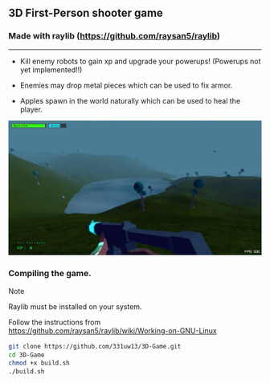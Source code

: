 ## 3D First-Person shooter game
###  Made with raylib (https://github.com/raysan5/raylib)

---------------------

* Kill enemy robots to gain xp and upgrade your powerups! (Powerups not yet implemented!!)

* Enemies may drop metal pieces which can be used to fix armor.

* Apples spawn in the world naturally which can be used to heal the player.

![image](3dgame-screenshot.png)

### Compiling the game.
> [!NOTE]
> Raylib must be installed on your system.
>
> Follow the instructions from https://github.com/raysan5/raylib/wiki/Working-on-GNU-Linux
```bash
git clone https://github.com/331uw13/3D-Game.git
cd 3D-Game
chmod +x build.sh
./build.sh
```

